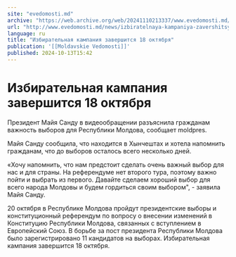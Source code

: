 ```yaml
---
site: "evedomosti.md"
archive: "https://web.archive.org/web/20241110213337/www.evedomosti.md/news/izbiratelnaya-kampaniya-zavershitsya-18-oktyabrya"
url: "http://www.evedomosti.md/news/izbiratelnaya-kampaniya-zavershitsya-18-oktyabrya"
language: ru
title: "Избирательная кампания завершится 18 октября"
publication: '[[Moldavskie Vedomosti]]'
published: 2024-10-13T15:42
---
```


# Избирательная кампания завершится 18 октября

Президент Майя Санду в видеообращении разъяснила гражданам важность выборов для Республики Молдова, сообщает moldpres.

Майя Санду сообщила, что находится в Хынчештах и хотела напомнить гражданам, что до выборов осталось всего несколько дней.

«Хочу напомнить, что нам предстоит сделать очень важный выбор для нас и для страны. На референдуме нет второго тура, поэтому важно пойти и выбрать из первого. Давайте сделаем хороший выбор для всего народа Молдовы и будем гордиться своим выбором", - заявила Майя Санду.

20 октября в Республике Молдова пройдут президентские выборы и конституционный референдум по вопросу о внесении изменений в Конституцию Республики Молдова, связанных с вступлением в Европейский Союз. В борьбе за пост президента Республики Молдова было зарегистрировано 11 кандидатов на выборах. Избирательная кампания завершится 18 октября.